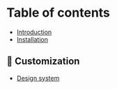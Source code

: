 # Table of contents

* [Introduction](README.md)
* [Installation](installation.md)

## 🎨 Customization <a href="#guides" id="guides"></a>

* [Design system](guides/design-system.md)
